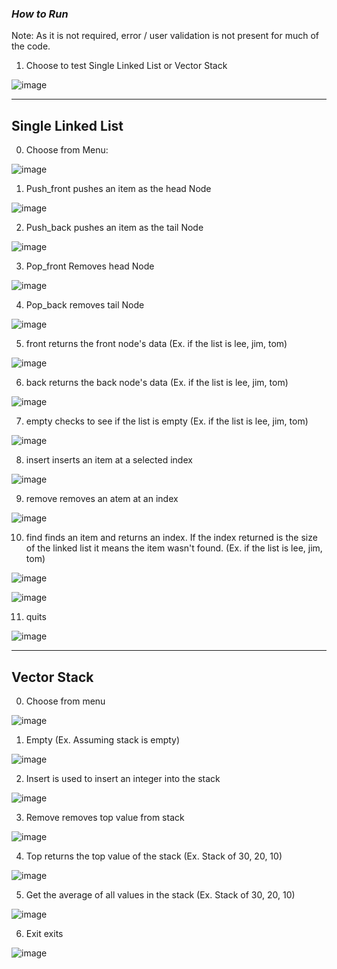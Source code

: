 ### ***How to Run***

Note: As it is not required, error / user validation is not present for much of the code.

1) Choose to test Single Linked List or Vector Stack
   
![image](https://github.com/user-attachments/assets/5e3e0790-235f-40df-b0fc-11d217ef733f)


------------------------------------

## Single Linked List

0) Choose from Menu:

![image](https://github.com/user-attachments/assets/12c4b3a3-4fc1-4209-a28b-53c2cc2f4d63)

1) Push_front pushes an item as the head Node 

![image](https://github.com/user-attachments/assets/3cbc7286-1f86-4aaf-8086-bd4d16d8971f)

2) Push_back pushes an item as the tail Node

![image](https://github.com/user-attachments/assets/136faca5-4bc1-4510-941e-f98f89ff33e4)

3) Pop_front Removes head Node

![image](https://github.com/user-attachments/assets/007d63db-3e10-437c-93b2-a7f47b255015)

4) Pop_back removes tail Node

![image](https://github.com/user-attachments/assets/8f403cc4-194c-44c6-ac3b-ec879ca23516)

5) front returns the front node's data (Ex. if the list is lee, jim, tom)

![image](https://github.com/user-attachments/assets/9d406c33-d813-4151-be4e-ef972c8f7579)

6) back returns the back node's data (Ex. if the list is lee, jim, tom)

![image](https://github.com/user-attachments/assets/3acc3c3b-3d7b-4ca5-b152-6d0c1f7983b5)

7) empty checks to see if the list is empty (Ex. if the list is lee, jim, tom)
   
![image](https://github.com/user-attachments/assets/9f95a3f5-0691-4809-a287-634171f6ada3)

8) insert inserts an item at a selected index

![image](https://github.com/user-attachments/assets/11b561d5-3c0f-4cf7-bbfa-921f23b0d936)

9) remove removes an atem at an index

![image](https://github.com/user-attachments/assets/8732af00-1a27-4bee-a847-a0f1250f34d0)

10) find finds an item and returns an index. If the index returned is the size of the linked list it means the item wasn't found. (Ex. if the list is lee, jim, tom)

![image](https://github.com/user-attachments/assets/3f1a8433-9c02-4a2b-97fd-bef74a069289)

![image](https://github.com/user-attachments/assets/895b88dd-c9b8-42dc-9420-ef5f5f66bfbe)

11) quits

![image](https://github.com/user-attachments/assets/8bb65d76-3782-460c-9258-f40fffd6d592)


-----------------------------

## Vector Stack

0) Choose from menu 

![image](https://github.com/user-attachments/assets/a80af550-420b-4611-90f8-e104d6417a92)

1) Empty (Ex. Assuming stack is empty)

![image](https://github.com/user-attachments/assets/ea473bed-1d50-4b65-9bcc-d837d6c95f79)

2) Insert is used to insert an integer into the stack

![image](https://github.com/user-attachments/assets/32608106-ac63-4404-b817-9894d3367691)

3) Remove removes top value from stack

![image](https://github.com/user-attachments/assets/65eed228-e825-4df1-b69d-02989f04916a)

4) Top returns the top value of the stack (Ex. Stack of 30, 20, 10)

![image](https://github.com/user-attachments/assets/7468d7bb-3e5a-4b94-99b7-12137fafeb3d)

5) Get the average of all values in the stack (Ex. Stack of 30, 20, 10)

![image](https://github.com/user-attachments/assets/7262c2d3-7dc6-4bed-bbf1-7f6f076d3ca1)

6) Exit exits

![image](https://github.com/user-attachments/assets/03cee840-e9ed-4054-95eb-2e17209c43a8)










